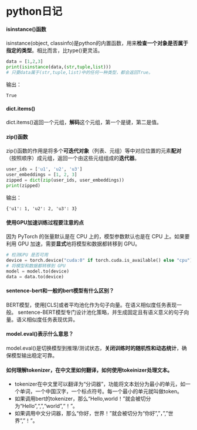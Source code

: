 # python日记

#### isinstance()函数
isinstance(object, classinfo)是python的内置函数，用来**检查一个对象是否属于指定的类型**。相比而言，比type()更灵活。


``` python
data = [1,2,3]
print(isinstance(data,(str,tuple,list)))
# 只要data属于(str,tuple,list)中的任何一种类型，都会返回True。
```
输出：
``` plaintext
True
```


#### dict.items()
dict.items()返回一个元组，**解码**这个元组，第一个是键，第二是值。

#### zip()函数
zip()函数的作用是将多个**可迭代对象**（列表、元组）等中对应位置的元素**配对**（按照顺序）成元组，返回一个由这些元组组成的**迭代器**。

``` python
user_ids = ['u1', 'u2', 'u3']
user_embeddings = [1, 2, 3]
zipped = dict(zip(user_ids, user_embeddings))
print(zipped)
```
输出：
``` plaintext
{'u1': 1, 'u2': 2, 'u3': 3}
```
####  使用GPU加速训练过程要注意的点

因为 PyTorch 的张量默认是在 CPU 上的，模型参数默认也是在 CPU 上。如果要利用 GPU 加速，需要**显式**地将模型和数据都转移到 GPU。
``` python
# 检测GPU 是否可用
device = torch.device("cuda:0" if torch.cuda.is_available() else "cpu")
# 将模型和数据都转移到 GPU
model = model.to(device)
data = data.to(device)

```
#### sentence-bert和一般的bert模型有什么区别？
BERT模型，使用[CLS]或者平均池化作为句子向量。在语义相似度任务表现一般。
sentence-BERT模型专门设计池化策略，并生成固定且有语义意义的句子向量。语义相似度任务表现优异。

#### model.eval()表示什么意思？
model.eval()是切换模型到推理/测试状态，**关闭训练时的随机性和动态统计**，确保模型输出稳定可靠。

#### 如何理解tokenizer，在中文里如何翻译，如何使用tokeinizer处理文本。
- tokenizer在中文里可以翻译为“分词器”，功能将文本划分为最小的单元，如一个单词，一个中国汉字，一个标点符号。每一个最小的单元就叫做token。
- 如果调用bert的tokenizer，那么“Hello,world！”就会被切分为“Hello”,“,”,“world”,“！”。
- 如果调用中文分词器，那么“你好，世界！”就会被切分为“你好”,”，”,”世界”,”！”。
